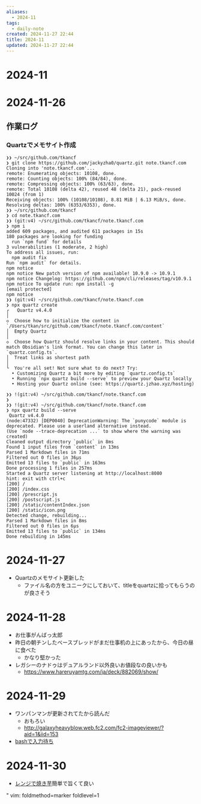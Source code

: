 ```yaml
---
aliases:
  - 2024-11
tags:
  - daily-note
created: 2024-11-27 22:44
title: 2024-11
updated: 2024-11-27 22:44
---
```


# 2024-11
# 2024-11-26
<!--{{{-->
## 作業ログ
### Quartzでメモサイト作成
<!--{{{-->
```
❯❯ ~/src/github.com/tkancf
❯ git clone https://github.com/jackyzha0/quartz.git note.tkancf.com
Cloning into 'note.tkancf.com'...
remote: Enumerating objects: 10108, done.
remote: Counting objects: 100% (84/84), done.
remote: Compressing objects: 100% (63/63), done.
remote: Total 10108 (delta 42), reused 48 (delta 21), pack-reused 10024 (from 1)
Receiving objects: 100% (10108/10108), 8.81 MiB | 6.13 MiB/s, done.
Resolving deltas: 100% (6353/6353), done.
❯❯ ~/src/github.com/tkancf
❯ cd note.tkancf.com
❯❯ (git:v4) ~/src/github.com/tkancf/note.tkancf.com
❯ npm i
added 609 packages, and audited 611 packages in 15s
180 packages are looking for funding
  run `npm fund` for details
3 vulnerabilities (1 moderate, 2 high)
To address all issues, run:
  npm audit fix
Run `npm audit` for details.
npm notice
npm notice New patch version of npm available! 10.9.0 -> 10.9.1
npm notice Changelog: https://github.com/npm/cli/releases/tag/v10.9.1
npm notice To update run: npm install -g 
[email protected]
npm notice
❯❯ (git:v4) ~/src/github.com/tkancf/note.tkancf.com
❯ npx quartz create
┌   Quartz v4.4.0
│
◇  Choose how to initialize the content in `/Users/tkan/src/github.com/tkancf/note.tkancf.com/content`
│  Empty Quartz
│
◇  Choose how Quartz should resolve links in your content. This should match Obsidian's link format. You can change this later in `quartz.config.ts`.
│  Treat links as shortest path
│
└  You're all set! Not sure what to do next? Try:
  • Customizing Quartz a bit more by editing `quartz.config.ts`
  • Running `npx quartz build --serve` to preview your Quartz locally
  • Hosting your Quartz online (see: https://quartz.jzhao.xyz/hosting)

❯❯ !(git:v4) ~/src/github.com/tkancf/note.tkancf.com
❯
❯❯ !(git:v4) ~/src/github.com/tkancf/note.tkancf.com
❯ npx quartz build --serve
 Quartz v4.4.0
(node:47332) [DEP0040] DeprecationWarning: The `punycode` module is deprecated. Please use a userland alternative instead.
(Use `node --trace-deprecation ...` to show where the warning was created)
Cleaned output directory `public` in 8ms
Found 1 input files from `content` in 13ms
Parsed 1 Markdown files in 71ms
Filtered out 0 files in 36μs
Emitted 13 files to `public` in 163ms
Done processing 1 files in 257ms
Started a Quartz server listening at http://localhost:8080
hint: exit with ctrl+c
[200] /
[200] /index.css
[200] /prescript.js
[200] /postscript.js
[200] /static/contentIndex.json
[200] /static/icon.png
Detected change, rebuilding...
Parsed 1 Markdown files in 8ms
Filtered out 0 files in 6μs
Emitted 13 files to `public` in 134ms
Done rebuilding in 145ms
```
<!--}}}-->
<!--}}}-->
# 2024-11-27
<!--{{{-->
- Quartzのメモサイト更新した
    - ファイル名の方をユニークにしておいて、titleをquartzに拾ってもらうのが良さそう
<!--}}}-->
# 2024-11-28
<!--{{{-->
- お仕事がんばっ太郎
- 昨日の朝チンしたベースブレッドがまだ仕事机の上にあったから、今日の昼に食べた
    - かなり堅かった
- レガシーのナドゥはデュアルランド以外良いお値段なの良いかも
    - https://www.hareruyamtg.com/ja/deck/882069/show/
<!--}}}-->
# 2024-11-29
<!--{{{-->
- ワンパンマンが更新されてたから読んだ
    - おもろい
    - http://galaxyheavyblow.web.fc2.com/fc2-imageviewer/?aid=1&iid=153
- [bashで入力待ち](https://tkancf.com/blog/bash-wait-for-input)
<!--}}}-->
# 2024-11-30

- [レンジで焼き芋](https://tkancf.com/blog/20241130232532)簡単で旨くて良い

" vim: foldmethod=marker foldlevel=1
